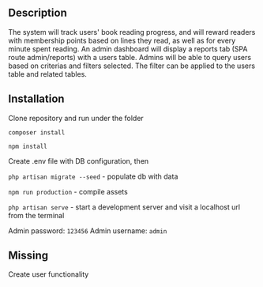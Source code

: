## Description
The system will track users' book reading progress, and will reward readers with membership points based on lines they read, as well as for every minute spent reading. An admin dashboard will display a reports tab (SPA route admin/reports) with a users table. Admins will be able to query users based on criterias and filters selected. The filter can be applied to the users table and related tables.

## Installation

Clone repository and run under the folder

`composer install`

`npm install`

Create .env file with DB configuration, then

`php artisan migrate --seed` - populate db with data

`npm run production` - compile assets

`php artisan serve` - start a development server and visit a localhost url from the terminal


Admin password: `123456`
Admin username: `admin`

## Missing
Create user functionality




